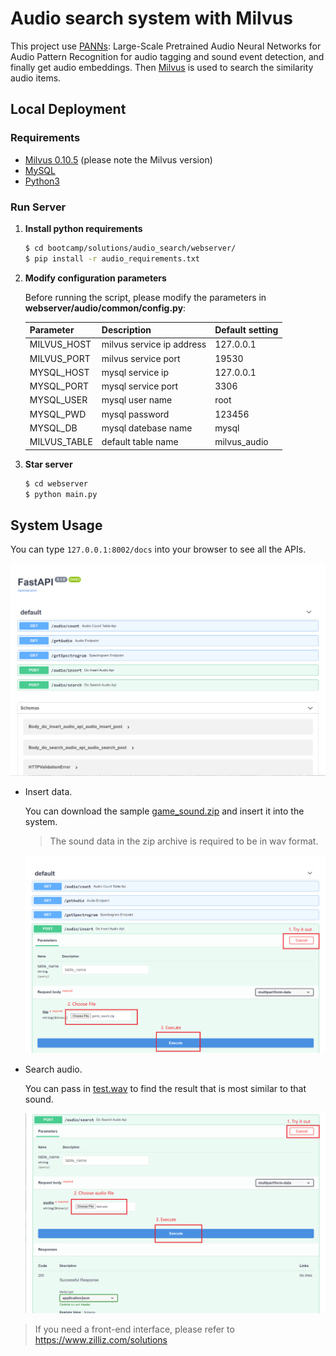 # Audio search system with Milvus

This project use [PANNs](https://github.com/qiuqiangkong/audioset_tagging_cnn): Large-Scale Pretrained Audio Neural Networks for Audio Pattern Recognition for audio tagging and sound event detection, and finally get audio embeddings. Then [Milvus](https://milvus.io/docs/v0.11.0/overview.md) is used to search the similarity audio items.

## Local Deployment

### Requirements

- [Milvus 0.10.5](https://milvus.io/docs/v0.10.5/milvus_docker-cpu.md) (please note the Milvus version)
- [MySQL](https://hub.docker.com/r/mysql/mysql-server)
- [Python3](https://www.python.org/downloads/)

### Run Server

1. **Install python requirements**

   ```bash
   $ cd bootcamp/solutions/audio_search/webserver/
   $ pip install -r audio_requirements.txt
   ```

2. **Modify configuration parameters**

   Before running the script, please modify the parameters in **webserver/audio/common/config.py**:

   | Parameter    | Description               | Default setting |
   | ------------ | ------------------------- | --------------- |
   | MILVUS_HOST  | milvus service ip address | 127.0.0.1       |
   | MILVUS_PORT  | milvus service port       | 19530           |
   | MYSQL_HOST   | mysql service ip     | 127.0.0.1       |
   | MYSQL_PORT   | mysql service port   | 3306            |
   | MYSQL_USER   | mysql user name      | root            |
   | MYSQL_PWD    | mysql password       | 123456          |
   | MYSQL_DB     | mysql datebase name  | mysql           |
   | MILVUS_TABLE | default table name        | milvus_audio    |

3. **Star server**

   ```bash
   $ cd webserver
   $ python main.py
   ```

## System Usage

You can type `127.0.0.1:8002/docs` into your browser to see all the APIs.

![](./pic/all_API.png)

- Insert data.

  You can download the sample [game_sound.zip](https://github.com/shiyu22/bootcamp/blob/0.11.0/solutions/audio_search/data/game_sound.zip?raw=true) and insert it into the system.

  > The sound data in the zip archive is required to be in wav format.

  ![](./pic/insert.png)

- Search audio.

  You can pass in [test.wav](https://github.com/shiyu22/bootcamp/blob/0.11.0/solutions/audio_search/data/test.wav) to find the result that is most similar to that sound.
  
  ![](./pic/search.png)

> If you need a front-end interface, please refer to https://www.zilliz.com/solutions
